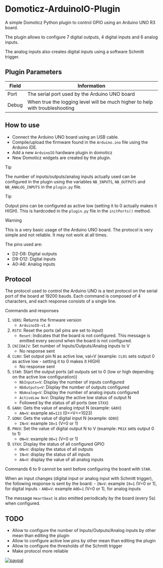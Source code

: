 # Domoticz-ArduinoIO-Plugin

A simple Domoticz Python plugin to control GPIO using an Arduino UNO R3 board.

The plugin allows to configure 7 digital outputs, 4 digital inputs and 6 analog inputs.

The analog inputs also creates digital inputs using a software Schmitt trigger.

## Plugin Parameters

| Field | Information|
| ----- | ---------- |
| Port  | The serial port used by the Arduino UNO board |
| Debug | When true the logging level will be much higher to help with troubleshooting |

## How to use

- Connect the Arduino UNO board using an USB cable.
- Compile/upload the firmware found in the `Arduino.ino` file using the Arduino IDE.
- Add a new `ArduinoIO` hardware plugin in domoticz
- New Domoticz widgets are created by the plugin.

> [!TIP]
> The number of inputs/outputs/analog inputs actually used can be configured in the plugin using the variables `NB_INPUTS`, `NB_OUTPUTS` and `NB_ANALOG_INPUTS` in the `plugin.py` file.

> [!TIP]
> Output pins can be configured as active low (setting it to 0 actually makes it HIGH). This is hardcoded in the `plugin.py` file in the `initPorts()` method.

> [!WARNING]
> This is a very basic usage of the Arduino UNO board. The protocol is very simple and not reliable. It may not work at all times.

The pins used are:

- D2-D8: Digital outputs
- D9-D12: Digital inputs
- A0-A6: Analog inputs

## Protocol

The protocol used to control the Arduino UNO is a text protocol on the serial port of the board at 19200 bauds. Each command is composed of 4 characters, and each response consists of a single line.

Commands and responses
1. `VERS`: Returns the firmware version
    - `ArduinoIO-v1.0`
2. `RSTX`: Reset the ports (all pins are set to input)
    - `Reset`: Indicates that the board is not configured. This message is emitted every second when the board is not configured.
3. ``CN[IOA]V``: Set number of Inputs/Outputs/Analog inputs to V
    - No response sent
4. `CLNV`: Set output pin N as active low, val=V (example: `CL01` sets output 0 as active low - setting it to 0 makes it HIGH)
    - No response sent
5. `STAR`: Start the output ports (all outputs set to 0 (low or high depending on the active low configuration))
    - `NbInputs=V`: Display the number of inputs configured
    - `NbOutputs=V`: Display the number of outputs configured
    - `NbAnalog=V`: Display the number of analog inputs configured
    - `ActiveLow N=V`: Display the active low status of output N
    - Followed by the status of all ports (see `STXX`)
6. `GANX`: Gets the value of analog intput N (example: `GA0X`)
    - `AN=V`: example `A0=123` (0<=V<=1023)
7. `GDNX`: Gets the value of digital input N (example: `GD0X`)
    - `IN=V`: example `I0=1` (V=0 or 1)
8. `PNVX`: Set the value of digital output N to V (example: `P01X` sets output 0 to 1)
    - `ON=V`: example `O0=1` (V=0 or 1)
9. `STXX`: Display the status of all configured GPIO
    - `ON=V`: display the status of all outputs
    - `IN=V`: display the status of all inputs
    - `AN=V`: display the value of all analog inputs

Commands 6 to 9 cannot be sent before configuring the board with `STAR`.

When an input changes (digital input or analog input with Schmitt trigger), the following response is sent by the board:
    - `IN=V`: example `I0=1` (V=0 or 1), for digital inputs
    - `AND=V`: example `A0D=1` (V=0 or 1), for analog inputs

The message `Heartbeat` is also emitted periodically by the board (every 5s) when configured.

## TODO

- Allow to configure the number of Inputs/Outputs/Analog inputs by other mean than editing the plugin
- Allow to configure active low pins by other mean than editing the plugin
- Allow to configure the thresholds of the Schmitt trigger
- Make protocol more reliable

[![paypal](https://www.paypalobjects.com/en_US/i/btn/btn_donateCC_LG.gif)](https://www.paypal.com/donate/?business=VNKNGYUAZQR6A&no_recurring=0&currency_code=EUR)